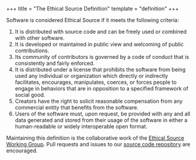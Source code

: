 +++
title = "The Ethical Source Definition"
template = "definition"
+++

Software is considered Ethical Source if it meets the following criteria:

1. It is distributed with source code and can be freely used or combined with other software.
1. It is developed or maintained in public view and welcoming of public contributions.
1. Its community of contributors is governed by a code of conduct that is consistently and fairly enforced.
1. It is distributed under a license that prohibits the software from being used any individual or organization which directly or indirectly facilitates, encourages, manipulates, coerces, or forces people to engage in behaviors that are in opposition to a specified framework of social good.
1. Creators have the right to solicit reasonable compensation from any commercial entity that benefits from the software.
1. Users of the software must, upon request, be provided with any and all data generated and stored from their usage of the software in either a human-readable or widely interoperable open format.

Maintaining this definition is the collaborative work of the [Ethical Source Working Group](/apply). Pull requests and issues to our [source code repository](https://github.com/ethicalSource/ethicalsource.dev) are encouraged.
